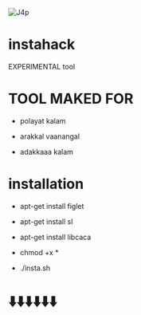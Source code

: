 ![J4p](https://user-images.githubusercontent.com/72137242/112750286-6766b880-8fe5-11eb-9f46-3a8d0f4f3161.gif)

# instahack
EXPERIMENTAL tool
# TOOL MAKED FOR 
* polayat kalam 

* arakkal vaanangal

* adakkaaa kalam


# installation

* apt-get install figlet

* apt-get install sl

* apt-get install libcaca

* chmod +x *

* ./insta.sh


# ⬇️⬇️⬇️⬇️⬇️⬇️

